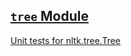 ## [`tree` Module](https://www.nltk.org/api/nltk.html#module-nltk.tree)



[Unit tests for nltk.tree.Tree](http://www.nltk.org/howto/tree.html)

